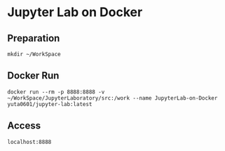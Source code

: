 # Jupyter Lab on Docker

## Preparation
```
mkdir ~/WorkSpace
```

## Docker Run
`docker run --rm -p 8888:8888 -v ~/WorkSpace/JupyterLaboratory/src:/work --name JupyterLab-on-Docker yuta0601/jupyter-lab:latest`

## Access
`localhost:8888`
